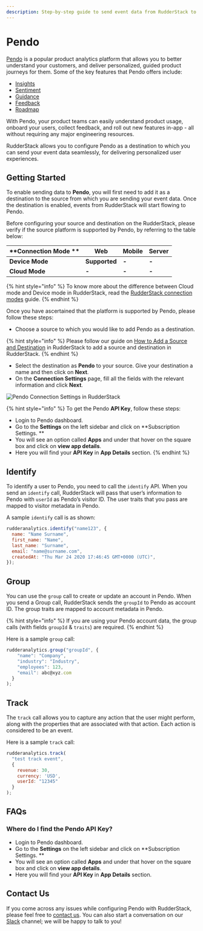 ```yaml
---
description: Step-by-step guide to send event data from RudderStack to Pendo.
---
```


# Pendo

[Pendo](https://www.pendo.io) is a popular product analytics platform that allows you to better understand your customers, and deliver personalized, guided product journeys for them. Some of the key features that Pendo offers include:

* [Insights](https://www.pendo.io/product/insights/)
* [Sentiment](https://www.pendo.io/product/sentiment/)
* [Guidance](https://www.pendo.io/product/guidance/)
* [Feedback](https://www.pendo.io/product/feedback/)
* [Roadmap](https://www.pendo.io/product/roadmap/)

With Pendo, your product teams can easily understand product usage, onboard your users, collect feedback, and roll out new features in-app - all without requiring any major engineering resources.

RudderStack allows you to configure Pendo as a destination to which you can send your event data seamlessly, for delivering personalized user experiences.

## Getting Started

To enable sending data to **Pendo**, you will first need to add it as a destination to the source from which you are sending your event data. Once the destination is enabled, events from RudderStack will start flowing to Pendo.

Before configuring your source and destination on the RudderStack, please verify if the source platform is supported by Pendo, by referring to the table below:

| **Connection Mode ** | **Web**       | **Mobile** | **Server** |
| -------------------- | ------------- | ---------- | ---------- |
| **Device Mode**      | **Supported** | **-**      | **-**      |
| **Cloud Mode**       | **-**         | **-**      | **-**      |

{% hint style="info" %}
To know more about the difference between Cloud mode and Device mode in RudderStack, read the [RudderStack connection modes](https://docs.rudderstack.com/get-started/rudderstack-connection-modes) guide.
{% endhint %}

Once you have ascertained that the platform is supported by Pendo, please follow these steps:

* Choose a source to which you would like to add Pendo as a destination.

{% hint style="info" %}
Please follow our guide on [How to Add a Source and Destination](https://docs.rudderstack.com/how-to-guides/adding-source-and-destination-rudderstack) in RudderStack to add a source and destination in RudderStack.
{% endhint %}

* Select the destination as **Pendo** to your source. Give your destination a name and then click on **Next**.
* On the **Connection Settings** page, fill all the fields with the relevant information and click **Next**.

![Pendo Connection Settings in RudderStack](../../.gitbook/assets/screenshot-2020-11-27-at-2.29.18-pm.png)

{% hint style="info" %}
To get the Pendo **API Key**, follow these steps:

* Login to Pendo dashboard.
* Go to the **Settings** on the left sidebar and click on **Subscription Settings. **
* You will see an option called **Apps** and under that hover on the square box and click on **view app details**.
* Here you will find your **API Key** in **App Details** section.
{% endhint %}

## Identify

To identify a user to Pendo, you need to call the `identify` API. When you send an `identify` call, RudderStack will pass that user’s information to Pendo with `userId` as Pendo’s visitor ID. The user traits that you pass are mapped to visitor metadata in Pendo.

A sample `identify` call is as shown:

```javascript
rudderanalytics.identify("name123", {
  name: "Name Surname",
  first_name: "Name",
  last_name: "Surname",
  email: "name@surname.com",
  createdAt: "Thu Mar 24 2020 17:46:45 GMT+0000 (UTC)",
});
```

## Group

You can use the `group` call to create or update an account in Pendo. When you send a Group call, RudderStack sends the `groupId` to Pendo as account ID. The group traits are mapped to account metadata in Pendo. 

{% hint style="info" %}
If you are using your Pendo account data, the group calls (with fields `groupId` & `traits`) are required.
{% endhint %}

Here is a sample `group` call:

```javascript
rudderanalytics.group("groupId", {
    "name": "Company",
    "industry": "Industry",
    "employees": 123,
    "email": abc@xyz.com
  }
);
```

## Track 

The `track` call allows you to capture any action that the user might perform, along with the properties that are associated with that action. Each action is considered to be an event.

Here is a sample `track` call:

```javascript
rudderanalytics.track(
  "test track event",
  {
    revenue: 30,
    currency: 'USD',
    userId: "12345"
  }
);
```

## FAQs

### Where do I find the Pendo API Key?

* Login to Pendo dashboard.
* Go to the **Settings** on the left sidebar and click on **Subscription Settings. **
* You will see an option called **Apps** and under that hover on the square box and click on **view app details**.
* Here you will find your **API Key** in **App Details** section.

## Contact Us

If you come across any issues while configuring Pendo with RudderStack, please feel free to [contact us](mailto:%20docs@rudderstack.com). You can also start a conversation on our [Slack](https://resources.rudderstack.com/join-rudderstack-slack) channel; we will be happy to talk to you!
